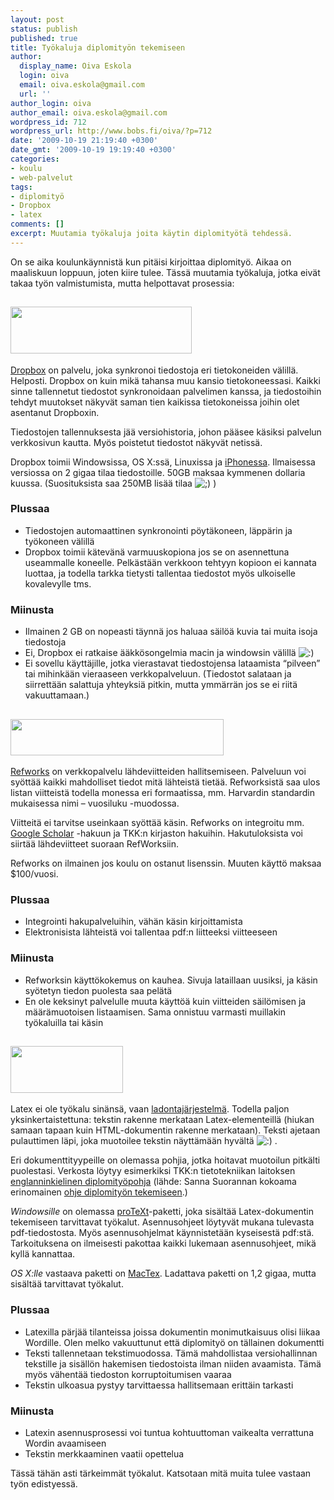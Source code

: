 ```yaml
---
layout: post
status: publish
published: true
title: Työkaluja diplomityön tekemiseen
author:
  display_name: Oiva Eskola
  login: oiva
  email: oiva.eskola@gmail.com
  url: ''
author_login: oiva
author_email: oiva.eskola@gmail.com
wordpress_id: 712
wordpress_url: http://www.bobs.fi/oiva/?p=712
date: '2009-10-19 21:19:40 +0300'
date_gmt: '2009-10-19 19:19:40 +0300'
categories:
- koulu
- web-palvelut
tags:
- diplomityö
- Dropbox
- latex
comments: []
excerpt: Muutamia työkaluja joita käytin diplomityötä tehdessä.
---
```

<p>On se aika koulunkäynnistä kun pitäisi kirjoittaa diplomityö. Aikaa on maaliskuun loppuun, joten kiire tulee. Tässä muutamia työkaluja, jotka eivät takaa työn valmistumista, mutta helpottavat prosessia:</p>
<h2><a href="https://www.getdropbox.com/referrals/NTIzMzQ5MzY5" target="_blank"><img title="DropBox logo" src="https://www.getdropbox.com/static/images/dropbox_logo_home.png" alt="" width="290" height="75" /></a></h2>
<a href="https://www.getdropbox.com/referrals/NTIzMzQ5MzY5" target="_blank">Dropbox</a> on palvelu, joka synkronoi tiedostoja eri tietokoneiden välillä.  Helposti. Dropbox on kuin mikä tahansa muu kansio tietokoneessasi.  Kaikki sinne tallennetut tiedostot synkronoidaan palvelimen kanssa, ja  tiedostoihin tehdyt muutokset näkyvät saman tien kaikissa tietokoneissa  joihin olet asentanut Dropboxin.</p>
<p>Tiedostojen tallennuksesta jää versiohistoria, johon pääsee käsiksi  palvelun verkkosivun kautta. Myös poistetut tiedostot näkyvät netissä.</p>
<p>Dropbox toimii Windowsissa, OS X:ssä, Linuxissa ja <a href="http://www.getdropbox.com/iphoneapp" target="_blank">iPhonessa</a>.  Ilmaisessa versiossa on 2 gigaa tilaa tiedostoille. 50GB maksaa  kymmenen dollaria kuussa. (Suosituksista saa 250MB lisää tilaa <img src="../wp-includes/images/smilies/icon_wink.gif" alt=";)" /> )</p>
<h3>Plussaa</h3>
<ul>
<li>Tiedostojen automaattinen synkronointi pöytäkoneen, läppärin ja työkoneen välillä</li>
<li>Dropbox toimii kätevänä varmuuskopiona jos se on asennettuna  useammalle koneelle. Pelkästään verkkoon tehtyyn kopioon ei kannata  luottaa, ja todella tarkka tietysti tallentaa tiedostot myös ulkoiselle  kovalevylle tms.</li>
</ul>
<h3>Miinusta</h3>
<ul>
<li>Ilmainen 2 GB on nopeasti täynnä jos haluaa säilöä kuvia tai muita isoja tiedostoja</li>
<li>Ei, Dropbox ei ratkaise ääkkösongelmia macin ja windowsin välillä <img src="../wp-includes/images/smilies/icon_smile.gif" alt=":)" /></li>
<li>Ei sovellu käyttäjille, jotka vierastavat tiedostojensa lataamista  &ldquo;pilveen&rdquo; tai mihinkään vieraaseen verkkopalveluun. (Tiedostot salataan  ja siirrettään salattuja yhteyksiä pitkin, mutta ymmärrän jos se ei  riitä vakuuttamaan.)</li>
</ul>
<h2><a href="http://www.refworks.com/" target="_blank"><img title="Refworks logo" src="https://www.refworks.com/_img/Logo.gif" alt="" width="341" height="58" /></a></h2>
<a href="http://www.refworks.com/" target="_blank">Refworks</a> on  verkkopalvelu lähdeviitteiden hallitsemiseen. Palveluun voi syöttää  kaikki mahdolliset tiedot mitä lähteistä tietää. Refworksistä saa ulos  listan viitteistä todella monessa eri formaatissa, mm. Harvardin  standardin mukaisessa nimi &ndash; vuosiluku -muodossa.</p>
<p>Viitteitä ei tarvitse useinkaan syöttää käsin. Refworks on integroitu mm. <a href="http://scholar.google.fi/" target="_blank">Google Scholar</a> -hakuun ja TKK:n kirjaston hakuihin. Hakutuloksista voi siirtää lähdeviitteet suoraan RefWorksiin.</p>
<p>Refworks on ilmainen jos koulu on ostanut lisenssin. Muuten käyttö maksaa $100/vuosi.</p>
<h3>Plussaa</h3>
<ul>
<li>Integrointi hakupalveluihin, vähän käsin kirjoittamista</li>
<li>Elektronisista lähteistä voi tallentaa pdf:n liitteeksi viitteeseen</li>
</ul>
<h3>Miinusta</h3>
<ul>
<li>Refworksin käyttökokemus on kauhea. Sivuja lataillaan uusiksi, ja käsin syötetyn tiedon puolesta saa pelätä</li>
<li>En ole keksinyt palvelulle muuta käyttöä kuin viitteiden säilömisen  ja määrämuotoisen listaamisen. Sama onnistuu varmasti muillakin  työkaluilla tai käsin</li>
</ul>
<h2><img title="LaTeX-logo" src="https://upload.wikimedia.org/wikipedia/commons/thumb/2/25/LaTeX_logo.png/180px-LaTeX_logo.png" alt="" width="180" height="75" /></h2>
<p>Latex ei ole työkalu sinänsä, vaan <a title="Wikipedia: LaTeX" href="http://fi.wikipedia.org/wiki/Latex" target="_blank">ladontajärjestelmä</a>.  Todella paljon yksinkertaistettuna: tekstin rakenne merkataan  Latex-elementeillä (hiukan samaan tapaan kuin HTML-dokumentin rakenne  merkataan). Teksti ajetaan pulauttimen läpi, joka muotoilee tekstin  näyttämään hyvältä <img src="../wp-includes/images/smilies/icon_smile.gif" alt=":)" /> .</p>
<p>Eri dokumenttityypeille on olemassa pohjia, jotka hoitavat muotoilun  pitkälti puolestasi. Verkosta löytyy esimerkiksi TKK:n tietotekniikan  laitoksen <a href="http://www.cse.hut.fi/%7Esos/opetus/dippa/thesis_template.tar.gz" target="_blank">englanninkielinen diplomityöpohja</a> (lähde: Sanna Suorannan kokoama erinomainen <a href="http://www.cse.hut.fi/%7Esos/opetus/dippa/tips.html" target="_blank">ohje diplomityön tekemiseen</a>.)</p>
<p><em>Windowsille</em> on olemassa <a href="http://www.tug.org/protext/" target="_blank">proTeXt</a>-paketti,  joka sisältää Latex-dokumentin tekemiseen tarvittavat työkalut.  Asennusohjeet löytyvät mukana tulevasta pdf-tiedostosta. Myös  asennusohjelmat käynnistetään kyseisestä pdf:stä. Tarkoituksena on  ilmeisesti pakottaa kaikki lukemaan asennusohjeet, mikä kyllä kannattaa.</p>
<p><em>OS X:lle</em> vastaava paketti on <a href="http://www.tug.org/mactex/" target="_blank">MacTex</a>. Ladattava paketti on 1,2 gigaa, mutta sisältää tarvittavat työkalut.</p>
<h3>Plussaa</h3>
<ul>
<li>Latexilla pärjää tilanteissa joissa dokumentin monimutkaisuus olisi  liikaa Wordille. Olen melko vakuuttunut että diplomityö on tällainen  dokumentti</li>
<li>Teksti tallennetaan tekstimuodossa. Tämä mahdollistaa  versiohallinnan tekstille ja sisällön hakemisen tiedostoista ilman  niiden avaamista. Tämä myös vähentää tiedoston korruptoitumisen vaaraa</li>
<li>Tekstin ulkoasua pystyy tarvittaessa hallitsemaan erittäin tarkasti</li>
</ul>
<h3>Miinusta</h3>
<ul>
<li>Latexin asennusprosessi voi tuntua kohtuuttoman vaikealta verrattuna Wordin avaamiseen</li>
<li>Tekstin merkkaaminen vaatii opettelua</li>
</ul>
<p>Tässä tähän asti tärkeimmät työkalut. Katsotaan mitä muita tulee vastaan työn edistyessä.</p>
